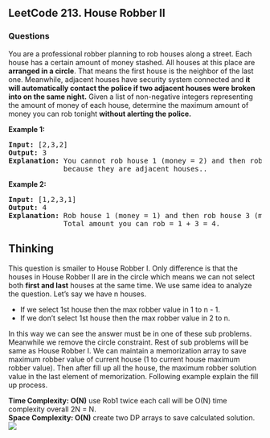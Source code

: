 <h2>LeetCode 213. House Robber II</h2>
<h3>Questions</h3>

You are a professional robber planning to rob houses along a street. Each house has a certain amount of money stashed. All houses at this place are **arranged in a circle**. That means the first house is the neighbor of the last one. Meanwhile, adjacent houses have security system connected and **it will automatically contact the police if two adjacent houses were broken into on the same night.**
Given a list of non-negative integers representing the amount of money of each house, determine the maximum amount of money you can rob tonight **without alerting the police.**

**Example 1:**
<pre><b>Input:</b> [2,3,2]
<b>Output:</b> 3
<b>Explanation:</b> You cannot rob house 1 (money = 2) and then rob house 3 (money = 2),  
             because they are adjacent houses..  </pre>


**Example 2:**  
<pre>
<b>Input:</b> [1,2,3,1]  
<b>Output:</b> 4   
<b>Explanation:</b> Rob house 1 (money = 1) and then rob house 3 (money = 3).  
             Total amount you can rob = 1 + 3 = 4.  
</pre>


<h2>Thinking</h2>

This question is smailer to House Robber I. Only difference is that the houses in House Robber II are in the circle which means we can not select both **first and last** houses at the same time. We use same idea to analyze the question. Let’s say we have n houses.  
* If we select 1st house then the max robber value in 1 to n - 1.
* If we don’t select 1st house then the max robber value in 2 to n.  

In this way we can see the answer must be in one of these sub problems. Meanwhile we remove the circle constraint. Rest of sub problems will be same as House Robber I. We can maintain a memorization array to save maximum robber value of current house (1 to current house maximum robber value). Then after fill up all the house, the maximum robber solution value in the last element of memorization. Following example explain the fill up process.  

**Time Complexity: O(N)** use Rob1 twice each call will be O(N) time complexity overall 2N = N.  
**Space Complexity: O(N)** create two DP arrays to save calculated solution.   
![](http://octodex.github.com/images/octdrey-catburn.jpg)
